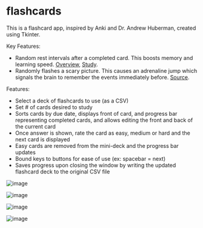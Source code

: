 # flashcards

This is a flashcard app, inspired by Anki and Dr. Andrew Huberman, created using Tkinter. 

Key Features:
 - Random rest intervals after a completed card. This boosts memory and learning speed. [Overview](https://www.auxoro.com/blog/learn-skills-faster-andrew-hubereman-neuroscience), [Study](https://www.sciencedirect.com/science/article/pii/S2211124721005398).
 - Randomly flashes a scary picture. This causes an adrenaline jump which signals the brain to remember the events immediately before. [Source](https://www.youtube.com/watch?v=JPX8g8ibKFc&t=3422s). 
 
Features:
 - Select a deck of flashcards to use (as a CSV)
 - Set # of cards desired to study
 - Sorts cards by due date, displays front of card, and progress bar representing completed cards, and allows editing the front and back of the current card
 - Once answer is shown, rate the card as easy, medium or hard and the next card is displayed
 - Easy cards are removed from the mini-deck and the progress bar updates
 - Bound keys to buttons for ease of use (ex: spacebar = next)
 - Saves progress upon closing the window by writing the updated flashcard deck to the original CSV file
 
 ![image](https://user-images.githubusercontent.com/102374100/192285116-93886d4f-d149-4c51-9b63-ff4cc527514e.png)

![image](https://user-images.githubusercontent.com/102374100/192285337-d7023b49-5c38-467a-a868-15e62e5d3639.png)

![image](https://user-images.githubusercontent.com/102374100/192285434-e74e9aa1-2874-455c-acdc-89d2b43cfc39.png)

![image](https://user-images.githubusercontent.com/102374100/192285689-afa4d222-eb32-4ef6-9c87-7197573ae922.png)
